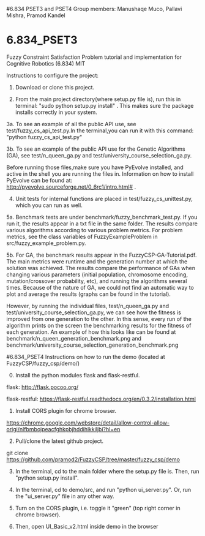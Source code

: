 #6.834 PSET3 and PSET4
Group members: Manushaqe Muco, Pallavi Mishra, Pramod Kandel

# 6.834_PSET3
Fuzzy Constraint Satisfaction Problem tutorial and implementation for Cognitive Robotics (6.834) MIT

Instructions to configure the project:

1. Download or clone this project.

2. From the main project directory(where setup.py file is), run this in terminal: "sudo python setup.py install" . This makes sure the package installs correctly in your system.

3a. To see an example of all the public API use, see test/fuzzy_cs_api_test.py.In the terminal,you can run it with this command: "python fuzzy_cs_api_test.py"

3b. To see an example of the public API use for the Genetic Algorithms (GA), see test/n_queen_ga.py and test/university_course_selection_ga.py.  

Before running those files,make sure you have PyEvolve installed, and active in the shell you are running the files in. Information on how to install PyEvolve can be found at: http://pyevolve.sourceforge.net/0_6rc1/intro.html# .

4. Unit tests for internal functions are placed in test/fuzzy_cs_unittest.py, which you can run as well.

5a. Benchmark tests are under benchmark/fuzzy_benchmark_test.py. If you run it, the results appear in a txt file in the same folder. The results compare various algorithms according to various problem metrics. For problem metrics, see the class variables of FuzzyExampleProblem in src/fuzzy_example_problem.py.

5b. For GA, the benchmark results appear in the FuzzyCSP-GA-Tutorial.pdf. The main metrics were runtime and the generation number at which the solution was achieved. The results compare the performance of GAs when changing various parameters (initial population, chromosome encoding, mutation/crossover probability, etc), and running the algorithms several times. Because of the nature of GA, we could not find an automatic way to plot and average the results (graphs can be found in the tutorial).

However, by running the individual files, test/n_queen_ga.py and test/university_course_selection_ga.py, we can see how the fitness is improved from one generation to the other. In this sense, every run of the algorithm prints on the screen the benchmarking results for the fitness of each generation. An example of how this looks like can be found at benchmark/n_queen_generation_benchmark.png and benchmark/university_course_selection_generation_benchmark.png

#6.834_PSET4 
Instructions on how to run the demo (located at FuzzyCSP/fuzzy_csp/demo/)

0. Install the python modules flask and flask-restful.

  flask:          http://flask.pocoo.org/ 
  
  flask-restful:  https://flask-restful.readthedocs.org/en/0.3.2/installation.html

1. Install CORS plugin for chrome browser.

  https://chrome.google.com/webstore/detail/allow-control-allow-origi/nlfbmbojpeacfghkpbjhddihlkkiljbi?hl=en

2. Pull/clone the latest github project.

  git clone https://github.com/pramod2/FuzzyCSP/tree/master/fuzzy_csp/demo

3. In the terminal, cd to the main folder where the setup.py file is. Then, run "python setup.py install". 

4. In the terminal, cd to demo/src, and run "python ui_server.py". Or, run the "ui_server.py" file in any other way.

5. Turn on the CORS plugin, i.e. toggle it "green" (top right corner in chrome browser).

6. Then, open UI_Basic_v2.html inside demo in the browser

